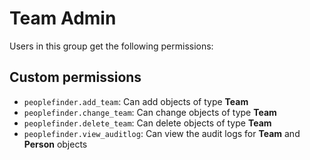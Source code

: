 # Team Admin

Users in this group get the following permissions:

## Custom permissions

- `peoplefinder.add_team`: Can add objects of type **Team**
- `peoplefinder.change_team`: Can change objects of type **Team**
- `peoplefinder.delete_team`: Can delete objects of type **Team**
- `peoplefinder.view_auditlog`: Can view the audit logs for **Team** and **Person** objects
